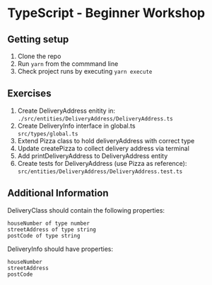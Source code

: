 # TypeScript - Beginner Workshop

## Getting setup
1. Clone the repo
2. Run `yarn` from the commmand line
3. Check project runs by executing `yarn execute`

## Exercises
1. Create DeliveryAddress enitity in: `./src/entities/DeliveryAddress/DeliveryAddress.ts`
2. Create DeliveryInfo interface in global.ts \
`src/types/global.ts`
3. Extend Pizza class to hold deliveryAddress with correct type
4. Update createPizza to collect delivery address via terminal
5. Add printDeliveryAddress to DeliveryAddress entity
6. Create tests for DeliveryAddress (use Pizza as reference):
`src/entities/DeliveryAddress/DeliveryAddress.test.ts`

## Additional Information
DeliveryClass should contain the following properties:

```
houseNumber of type number
streetAddress of type string
postCode of type string
```

DeliveryInfo should have properties:
```
houseNumber
streetAddress
postCode
```
